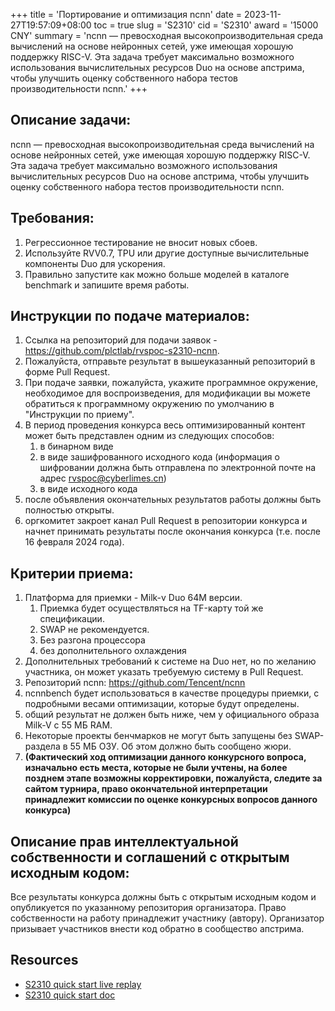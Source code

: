 +++
title = 'Портирование и оптимизация ncnn'
date = 2023-11-27T19:57:09+08:00
toc = true
slug = 'S2310'
cid = 'S2310'
award = '15000 CNY'
summary = 'ncnn — превосходная высокопроизводительная среда вычислений на основе нейронных сетей, уже имеющая хорошую поддержку RISC-V. Эта задача требует максимально возможного использования вычислительных ресурсов Duo на основе апстрима, чтобы улучшить оценку собственного набора тестов производительности ncnn.'
+++

## Описание задачи:

ncnn — превосходная высокопроизводительная среда вычислений на основе нейронных сетей, уже имеющая хорошую поддержку RISC-V. Эта задача требует максимально возможного использования вычислительных ресурсов Duo на основе апстрима, чтобы улучшить оценку собственного набора тестов производительности ncnn.

## Требования:

1. Регрессионное тестирование не вносит новых сбоев.
2. Используйте RVV0.7, TPU или другие доступные вычислительные компоненты Duo для ускорения.
3. Правильно запустите как можно больше моделей в каталоге benchmark и запишите время работы.

## Инструкции по подаче материалов:

1. Ссылка на репозиторий для подачи заявок - https://github.com/plctlab/rvspoc-s2310-ncnn.
2. Пожалуйста, отправьте результат в вышеуказанный репозиторий в форме Pull Request.
3. При подаче заявки, пожалуйста, укажите программное окружение, необходимое для воспроизведения, для модификации вы можете обратиться к программному окружению по умолчанию в "Инструкции по приему".
4. В период проведения конкурса весь оптимизированный контент может быть представлен одним из следующих способов:
    1. в бинарном виде
    2. в виде зашифрованного исходного кода (информация о шифровании должна быть отправлена по электронной почте на адрес rvspoc@cyberlimes.cn)
    3. в виде исходного кода
5. после объявления окончательных результатов работы должны быть полностью открыты.
6. оргкомитет закроет канал Pull Request в репозитории конкурса и начнет принимать результаты после окончания конкурса (т.е. после 16 февраля 2024 года).

## Критерии приема:

1. Платформа для приемки - Milk-v Duo 64M версии.
    1. Приемка будет осуществляться на TF-карту той же спецификации.
    2. SWAP не рекомендуется.
    3. Без разгона процессора
    4. без дополнительного охлаждения 
2. Дополнительных требований к системе на Duo нет, но по желанию участника, он может указать требуемую систему в Pull Request.
3. Репозиторий ncnn: https://github.com/Tencent/ncnn
4. ncnnbench будет использоваться в качестве процедуры приемки, с подробными весами оптимизации, которые будут определены.
5. общий результат не должен быть ниже, чем у официального образа Milk-V с 55 МБ RAM.
6. Некоторые проекты бенчмарков не могут быть запущены без SWAP-раздела в 55 МБ ОЗУ. Об этом должно быть сообщено жюри.
7. **(Фактический ход оптимизации данного конкурсного вопроса, изначально есть места, которые не были учтены, на более позднем этапе возможны корректировки, пожалуйста, следите за сайтом турнира, право окончательной интерпретации принадлежит комиссии по оценке конкурсных вопросов данного конкурса)**

## Описание прав интеллектуальной собственности и соглашений с открытым исходным кодом:

Все результаты конкурса должны быть с открытым исходным кодом и опубликуется по указанному репозитория организатора. Право собственности на работу принадлежит участнику (автору). Организатор призывает участников внести код обратно в сообщество апстрима.

## Resources

- [S2310 quick start live replay](https://www.bilibili.com/video/BV1Ce411b7PT/)
- [S2310 quick start doc](https://github.com/plctlab/rvspoc/blob/main/Docs/S2310/S2310.md)

